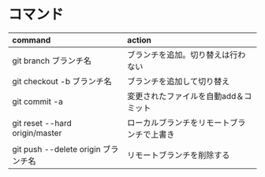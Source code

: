 # コマンド
| command                             | action                                     |
|:------------------------------------|:-------------------------------------------|
| git branch ブランチ名               | ブランチを追加。切り替えは行わない         |
| git checkout -b ブランチ名          | ブランチを追加して切り替え                 |
| git commit -a                       | 変更されたファイルを自動add＆コミット      |
| git reset --hard origin/master      | ローカルブランチをリモートブランチで上書き |
| git push --delete origin ブランチ名 | リモートブランチを削除する                 |
